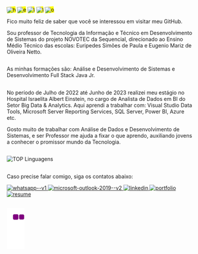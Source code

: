 <div>
  <img 
    style="
      background-color: yellow;
      transform: rotate(-6deg);" 
      width="80" height="80" 
      src="https://img.icons8.com/dotty/80/h.png" 
      alt="h"
  /> 
  <img 
    style="
      background-color: yellow;
      transform: rotate(-6deg);" 
      width="80" height="80" 
      src="https://img.icons8.com/dotty/80/e.png" alt="e"
  /> 
  <img
    style="
      background-color: yellow;
      transform: rotate(-6deg);" 
      width="80" height="80" 
      src="https://img.icons8.com/dotty/80/l.png" 
      alt="l"
  /> 
  <img
    style="
      background-color: yellow;
      transform: rotate(-6deg);" 
      width="80" height="80" 
      src="https://img.icons8.com/dotty/80/l.png" 
      alt="l"
  />  
  <img 
    style="
      background-color: yellow;
      transform: rotate(-6deg);" 
      width="80" height="80" 
      src="https://img.icons8.com/dotty/80/000000/o.png" 
      alt="o"
  />
</div>


Fico muito feliz de saber que você se interessou em visitar meu GitHub.

Sou professor de Tecnologia da Informação e Técnico em Desenvolvimento de Sistemas do projeto NOVOTEC da Sequencial, direcionado ao Ensino Médio Técnico das escolas: Euripedes Simões de Paula e Eugenio Mariz de Oliveira Netto. 

##
As minhas formações são: Análise e Desenvolvimento de Sistemas e Desenvolvimento Full Stack Java Jr.

##
No período de Julho de 2022 até Junho de 2023 realizei meu estágio no Hospital Israelita Albert Einstein, no cargo de Analista de Dados em BI do Setor Big Data & Analytics. 
Aqui aprendi a trabalhar com: Visual Studio Data Tools, Microsoft Server Reporting Services, SQL Server, Power BI, Azure etc.

Gosto muito de trabalhar com Análise de Dados e Desenvolvimento de Sistemas, e ser Professor me ajuda a fixar o que aprendo, auxiliando jovens a conhecer o promissor mundo da Tecnologia.

##

![TOP Linguagens](https://github-readme-stats.vercel.app/api/top-langs/?username=LucasHerculanoAmaro&layout=compact&theme=dark)

##
Caso precise falar comigo, siga os contatos abaixo: 

<div>
  <a href="https://wa.me/+5511956396531" target="_blank">
    <img width="48" height="48" src="https://img.icons8.com/color/48/whatsapp--v1.png" alt="whatsapp--v1"/>
  </a>
  <a href="mailto:lucash.96@hotmail.com" target="_blank">
    <img width="48" height="48" src="https://img.icons8.com/color/48/microsoft-outlook-2019--v2.png" alt="microsoft-outlook-2019--v2"/>
  </a>
  <a href="https://www.linkedin.com/in/lucas-amaro-5711611ab/">
    <img width="48" height="48" src="https://img.icons8.com/color/48/linkedin.png" alt="linkedin"/>
  </a>
  <a href="https://lucasherculanoamaro.github.io/" target="_blank">
    <img width="48" height="48" src="https://img.icons8.com/fluency/48/portfolio.png" alt="portfolio"/>
  </a>
  <a href="https://lucasherculanoamaro.github.io/assets/Curr%C3%ADculo_Lucas_Amaro.pdf" target="_blank">
    <img width="48" height="48" src="https://img.icons8.com/pulsar-color/48/resume.png" alt="resume"/>
  </a>
</div>

##

![snake gif](https://github.com/LucasHerculanoAmaro/LucasHerculanoAmaro/blob/output/github-contribution-grid-snake.gif)


